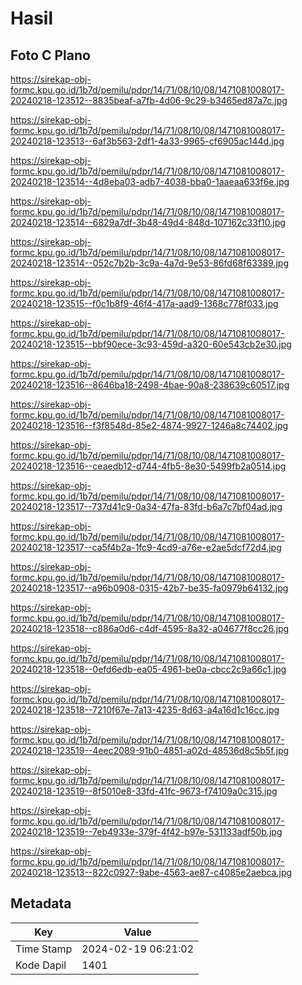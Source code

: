 # Hasil

## Foto C Plano

https://sirekap-obj-formc.kpu.go.id/1b7d/pemilu/pdpr/14/71/08/10/08/1471081008017-20240218-123512--8835beaf-a7fb-4d06-9c29-b3465ed87a7c.jpg

https://sirekap-obj-formc.kpu.go.id/1b7d/pemilu/pdpr/14/71/08/10/08/1471081008017-20240218-123513--6af3b563-2df1-4a33-9965-cf6905ac144d.jpg

https://sirekap-obj-formc.kpu.go.id/1b7d/pemilu/pdpr/14/71/08/10/08/1471081008017-20240218-123514--4d8eba03-adb7-4038-bba0-1aaeaa633f6e.jpg

https://sirekap-obj-formc.kpu.go.id/1b7d/pemilu/pdpr/14/71/08/10/08/1471081008017-20240218-123514--6829a7df-3b48-49d4-848d-107162c33f10.jpg

https://sirekap-obj-formc.kpu.go.id/1b7d/pemilu/pdpr/14/71/08/10/08/1471081008017-20240218-123514--052c7b2b-3c9a-4a7d-9e53-86fd68f63389.jpg

https://sirekap-obj-formc.kpu.go.id/1b7d/pemilu/pdpr/14/71/08/10/08/1471081008017-20240218-123515--f0c1b8f9-46f4-417a-aad9-1368c778f033.jpg

https://sirekap-obj-formc.kpu.go.id/1b7d/pemilu/pdpr/14/71/08/10/08/1471081008017-20240218-123515--bbf90ece-3c93-459d-a320-60e543cb2e30.jpg

https://sirekap-obj-formc.kpu.go.id/1b7d/pemilu/pdpr/14/71/08/10/08/1471081008017-20240218-123516--8646ba18-2498-4bae-90a8-238639c60517.jpg

https://sirekap-obj-formc.kpu.go.id/1b7d/pemilu/pdpr/14/71/08/10/08/1471081008017-20240218-123516--f3f8548d-85e2-4874-9927-1246a8c74402.jpg

https://sirekap-obj-formc.kpu.go.id/1b7d/pemilu/pdpr/14/71/08/10/08/1471081008017-20240218-123516--ceaedb12-d744-4fb5-8e30-5499fb2a0514.jpg

https://sirekap-obj-formc.kpu.go.id/1b7d/pemilu/pdpr/14/71/08/10/08/1471081008017-20240218-123517--737d41c9-0a34-47fa-83fd-b6a7c7bf04ad.jpg

https://sirekap-obj-formc.kpu.go.id/1b7d/pemilu/pdpr/14/71/08/10/08/1471081008017-20240218-123517--ca5f4b2a-1fc9-4cd9-a76e-e2ae5dcf72d4.jpg

https://sirekap-obj-formc.kpu.go.id/1b7d/pemilu/pdpr/14/71/08/10/08/1471081008017-20240218-123517--a96b0908-0315-42b7-be35-fa0979b64132.jpg

https://sirekap-obj-formc.kpu.go.id/1b7d/pemilu/pdpr/14/71/08/10/08/1471081008017-20240218-123518--c886a0d6-c4df-4595-8a32-a04677f8cc26.jpg

https://sirekap-obj-formc.kpu.go.id/1b7d/pemilu/pdpr/14/71/08/10/08/1471081008017-20240218-123518--0efd6edb-ea05-4961-be0a-cbcc2c9a66c1.jpg

https://sirekap-obj-formc.kpu.go.id/1b7d/pemilu/pdpr/14/71/08/10/08/1471081008017-20240218-123518--7210f67e-7a13-4235-8d63-a4a16d1c16cc.jpg

https://sirekap-obj-formc.kpu.go.id/1b7d/pemilu/pdpr/14/71/08/10/08/1471081008017-20240218-123519--4eec2089-91b0-4851-a02d-48536d8c5b5f.jpg

https://sirekap-obj-formc.kpu.go.id/1b7d/pemilu/pdpr/14/71/08/10/08/1471081008017-20240218-123519--8f5010e8-33fd-41fc-9673-f74109a0c315.jpg

https://sirekap-obj-formc.kpu.go.id/1b7d/pemilu/pdpr/14/71/08/10/08/1471081008017-20240218-123519--7eb4933e-379f-4f42-b97e-531133adf50b.jpg

https://sirekap-obj-formc.kpu.go.id/1b7d/pemilu/pdpr/14/71/08/10/08/1471081008017-20240218-123513--822c0927-9abe-4563-ae87-c4085e2aebca.jpg


## Metadata

| Key        | Value               |
| ---------- | ------------------- |
| Time Stamp | 2024-02-19 06:21:02 |
| Kode Dapil | 1401                |



